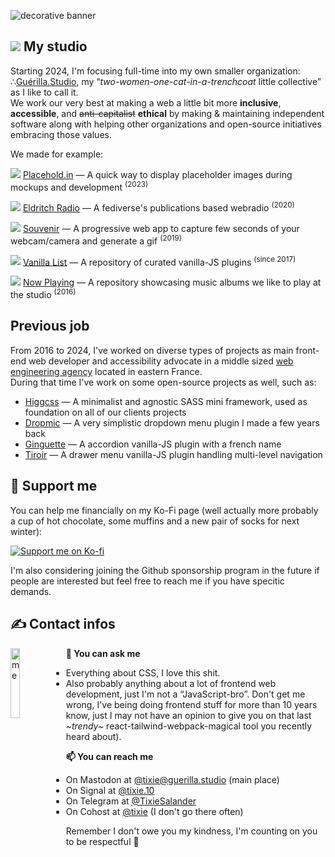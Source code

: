 ![decorative banner](https://github.com/user-attachments/assets/9620b6b5-b29d-4e70-9350-63b1fc4db832)

## ![](https://github.com/TixieSalander/TixieSalander/assets/2143796/82e3f778-cbcf-41a1-b129-86e68e9bec69) My studio
Starting 2024, I'm focusing full-time into my own smaller organization: ∴[Guérilla.Studio](https://github.com/GuerillaStudio), my “*two-women-one-cat-in-a-trenchcoat* little collective” as I like to call it. \
We work our very best at making a web a little bit more **inclusive**, **accessible**, and ~~anti-capitalist~~ **ethical** by making & maintaining independent software along with helping other organizations and open-source initiatives embracing those values.

We made for example:

![](https://github.com/TixieSalander/TixieSalander/assets/2143796/ef5f5e44-f13b-4f1b-9913-8a3960d868d3)
[Placehold.in](https://github.com/GuerillaStudio/placehold.in) — A quick way to display placeholder images during mockups and development <sup>(2023)</sup>

![](https://user-images.githubusercontent.com/2143796/190781008-2ef4009d-688f-4c3a-a8ab-8c2a831ebc4b.png)
[Eldritch Radio](https://github.com/EldritchCafe/radio) — A fediverse's publications based webradio <sup>(2020)</sup>

![](https://user-images.githubusercontent.com/2143796/190781039-9961c51a-0450-4a1c-a288-4c4abf5c3caa.png)
[Souvenir](https://github.com/GuerillaStudio/souvenir) — A progressive web app to capture few seconds of your webcam/camera and generate a gif <sup>(2019)</sup>

![](https://user-images.githubusercontent.com/2143796/190781052-c38c6afc-872a-43c6-91dd-462e5cc2891f.png)
[Vanilla List](https://github.com/GuerillaStudio/vanillalist) — A repository of curated vanilla-JS plugins <sup>(since 2017)</sup>

![](https://user-images.githubusercontent.com/2143796/190786370-25533da9-39a5-4238-9e28-06f3476e794c.png)
[Now Playing](https://github.com/GuerillaStudio/now-playing) — A repository showcasing music albums we like to play at the studio <sup>(2016)</sup>


## Previous job
From 2016 to 2024, I've worked on diverse types of projects as main front-end web developer and accessibility advocate in a middle sized [web engineering agency](https://github.com/agence-webup) located in eastern France. \
During that time I've work on some open-source projects as well, such as:
  - [Higgcss](https://github.com/robinparisi/higgcss) — A minimalist and agnostic SASS mini framework, used as foundation on all of our clients projects
  - [Dropmic](https://github.com/agence-webup/dropmic) — A very simplistic dropdown menu plugin I made a few years back
  - [Ginguette](https://github.com/agence-webup/guinguette) — A accordion vanilla-JS plugin with a french name
  - [Tiroir](https://github.com/agence-webup/tiroir) — A drawer menu vanilla-JS plugin handling multi-level navigation


## 🩷 Support me

You can help me financially on my Ko-Fi page (well actually more probably a cup of hot chocolate, some muffins and a new pair of socks for next winter):

[![Support me on Ko-fi](https://www.ko-fi.com/img/githubbutton_sm.svg)](https://ko-fi.com/tixie_)


I'm also considering joining the Github sponsorship program in the future if people are interested but feel free to reach me if you have specitic demands.

## ✍️ Contact infos

<img src="https://github.com/TixieSalander/TixieSalander/assets/2143796/c3a71618-7fe5-489a-8e90-10498715acf6" alt="me" width="17%" style="max-width: 50vw; height: auto; aspect-ratio: 542 / 1177;" align="left">

**💬 You can ask me**

- Everything about CSS, I love this shit.
- Also probably anything about a lot of frontend web development, just I'm not a “JavaScript-bro”. Don't get me wrong, I've being doing frontend stuff for more than 10 years know, just I may not have an opinion to give you on that last *\~trendy\~* react-tailwind-webpack-magical tool you recently heard about).



**📫 You can reach me**

- On Mastodon at [@tixie@guerilla.studio](https://guerilla.studio/@tixie) (main place)
- On Signal at [@tixie.10](https://signal.me/#eu/7FLxqN43lF5bR0zeaXlf88viNJg3pp--SH-dsDd-M_CAnbksQnZKFZwi8dsk5xMW)
- On Telegram at [@TixieSalander](https://t.me/TixieSalander)
- On Cohost at [@tixie](https://cohost.org/tixie) (I don't go there often)


Remember I don't owe you my kindness, I'm counting on you to be respectful 🩷

<br clear="left"/>


